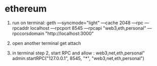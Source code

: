# ethereum
1. run on terminal:
geth —syncmode="light" —cache 2048 —rpc —rpcaddr localhost —rpcport 8545 —rpcapi "web3,eth,personal" —rpccorsdomain "http://localhost:3000"

2. open another terminal
get attach
3. in terminal step 2, start RPC and allow : web3,net,eth,personal"
  admin.startRPC("127.0.0.1", 8545, "*", "web3,net,eth,personal")


